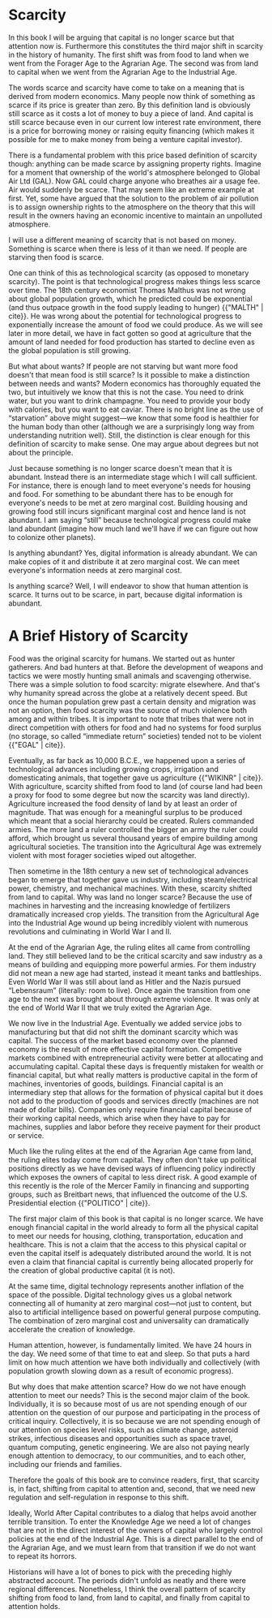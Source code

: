 # Scarcity

In this book I will be arguing that capital is no longer scarce but that attention now is. Furthermore this constitutes the third major shift in scarcity in the history of humanity. The first shift was from food to land when we went from the Forager Age to the Agrarian Age. The second was from land to capital when we went from the Agrarian Age to the Industrial Age.

The words scarce and scarcity have come to take on a meaning that is derived from modern economics. Many people now think of something as scarce if its price is greater than zero. By this definition land is obviously still scarce as it costs a lot of money to buy a piece of land. And capital is still scarce because even in our current low interest rate environment, there is a price for borrowing money or raising equity financing (which makes it possible for me to make money from being a venture capital investor).

There is a fundamental problem with this price based definition of scarcity though: anything can be made scarce by assigning property rights. Imagine for a moment that ownership of the world&apos;s atmosphere belonged to Global Air Ltd (GAL). Now GAL could charge anyone who breathes air a usage fee. Air would suddenly be scarce. That may seem like an extreme example at first. Yet, some have argued that the solution to the problem of air pollution is to assign ownership rights to the atmosphere on the theory that this will result in the owners having an economic incentive to maintain an unpolluted atmosphere.

I will use a different meaning of scarcity that is not based on money. Something is scarce when there is less of it than we need. If people are starving then food is scarce.

One can think of this as technological scarcity (as opposed to monetary scarcity). The point is that technological progress makes things less scarce over time. The 18th century economist Thomas Malthus was not wrong about global population growth, which he predicted could be exponential (and thus outpace growth in the food supply leading to hunger) {{"MALTH" | cite}}. He was wrong about the potential for technological progress to exponentially increase the amount of food we could produce. As we will see later in more detail, we have in fact gotten so good at agriculture that the amount of land needed for food production has started to decline even as the global population is still growing.

But what about wants? If people are not starving but want more food doesn&apos;t that mean food is still scarce? Is it possible to make a distinction between needs and wants? Modern economics has thoroughly equated the two, but intuitively we know that this is not the case. You need to drink water, but you want to drink champagne. You need to provide your body with calories, but you want to eat caviar. There is no bright line as the use of &ldquo;starvation&rdquo; above might suggest&mdash;we know that some food is healthier for the human body than other (although we are a surprisingly long way from understanding nutrition well). Still, the distinction is clear enough for this definition of scarcity to make sense. One may argue about degrees but not about the principle.

Just because something is no longer scarce doesn&apos;t mean that it is abundant. Instead there is an intermediate stage which I will call sufficient. For instance, there is enough land to meet everyone&apos;s needs for housing and food. For something to be abundant there has to be enough for everyone&apos;s needs to be met at zero marginal cost. Building housing and growing food still incurs significant marginal cost and hence land is not abundant. I am saying &ldquo;still&rdquo; because technological progress could make land abundant (imagine how much land we'll have if we can figure out how to colonize other planets).

Is anything abundant? Yes, digital information is already abundant. We can make copies of it and distribute it at zero marginal cost. We can meet everyone&apos;s information needs at zero marginal cost.

Is anything scarce? Well, I will endeavor to show that human attention is scarce. It turns out to be scarce, in part, because digital information is abundant.



# A Brief History of Scarcity

Food was the original scarcity for humans. We started out as hunter gatherers. And bad hunters at that. Before the development of weapons and tactics we were mostly hunting small animals and scavenging otherwise. There was a simple solution to food scarcity: migrate elsewhere. And that&apos;s why humanity spread across the globe at a relatively decent speed. But once the human population grew past a certain density and migration was not an option, then food scarcity was the source of much violence both among and within tribes. It is important to note that tribes that were not in direct competition with others for food and had no systems for food surplus (no storage, so called &ldquo;immediate return&rdquo; societies) tended not to be violent {{"EGAL" | cite}}.

Eventually, as far back as 10,000 B.C.E., we happened upon a series of technological advances including growing crops, irrigation and domesticating animals, that together gave us agriculture {{"WIKINR" | cite}}. With agriculture, scarcity shifted from food to land (of course land had been a proxy for food to some degree but now the scarcity was land directly). Agriculture increased the food density of land by at least an order of magnitude. That was enough for a meaningful surplus to be produced which meant that a social hierarchy could be created. Rulers commanded armies. The more land a ruler controlled the bigger an army the ruler could afford, which brought us several thousand years of empire building among agricultural societies. The transition into the Agricultural Age was extremely violent with most forager societies wiped out altogether.

Then sometime in the 18th century a new set of technological advances began to emerge that together gave us industry, including steam/electrical power, chemistry, and mechanical machines. With these, scarcity shifted from land to capital. Why was land no longer scarce? Because the use of machines in harvesting and the increasing knowledge of fertilizers dramatically increased crop yields. The transition from the Agricultural Age into the Industrial Age wound up being incredibly violent with numerous revolutions and culminating in World War I and II.

At the end of the Agrarian Age, the ruling elites all came from controlling land. They still believed land to be the critical scarcity and saw industry as a means of building and equipping more powerful armies. For them industry did not mean a new age had started, instead it meant tanks and battleships. Even World War II was still about land as Hitler and the Nazis pursued &ldquo;Lebensraum&rdquo; (literally: room to live). Once again the transition from one age to the next was brought about through extreme violence. It was only at the end of World War II that we truly exited the Agrarian Age.

We now live in the Industrial Age. Eventually we added service jobs to manufacturing but that did not shift the dominant scarcity which was capital. The success of the market based economy over the planned economy is the result of more effective capital formation. Competitive markets combined with entrepreneurial activity were better at allocating and accumulating capital. Capital these days is frequently mistaken for wealth or financial capital, but what really matters is productive capital in the form of machines, inventories of goods, buildings. Financial capital is an intermediary step that allows for the formation of physical capital but it does not add to the production of goods and services directly (machines are not made of dollar bills). Companies only require financial capital because of their working capital needs, which arise when they have to pay for machines, supplies and labor before they receive payment for their product or service. 

Much like the ruling elites at the end of the Agrarian Age came from land, the ruling elites today come from capital. They often don&apos;t take up political positions directly as we have devised ways of influencing policy indirectly which exposes the owners of capital to less direct risk. A good example of this recently is the role of the Mercer Family in financing and supporting groups, such as Breitbart news, that influenced the outcome of the U.S. Presidential election {{"POLITICO" | cite}}.

The first major claim of this book is that capital is no longer scarce. We have enough financial capital in the world already to form all the physical capital to meet our needs for housing, clothing, transportation, education and healthcare. This is not a claim that the access to this physical capital or even the capital itself is adequately distributed around the world. It is not even a claim that financial capital is currently being allocated properly for the creation of global productive capital (it is not).  

At the same time, digital technology represents another inflation of the space of the possible. Digital technology gives us a global network connecting all of humanity at zero marginal cost&mdash;not just to content, but also to artificial intelligence based on powerful general purpose computing. The combination of zero marginal cost and universality can dramatically accelerate the creation of knowledge.

Human attention, however, is fundamentally limited. We have 24 hours in the day. We need some of that time to eat and sleep. So that puts a hard limit on how much attention we have both individually and collectively (with population growth slowing down as a result of economic progress).

But why does that make attention scarce? How do we not have enough attention to meet our needs? This is the second major claim of the book. Individually, it is so because most of us are not spending enough of our attention on the question of our purpose and participating in the process of critical inquiry. Collectively, it is so because we are not spending enough of our attention on species level risks, such as climate change, asteroid strikes, infectious diseases and opportunities such as space travel, quantum computing, genetic engineering. We are also not paying nearly enough attention to democracy, to our communities, and to each other, including our friends and families. 

Therefore the goals of this book are to convince readers, first, that scarcity is, in fact, shifting from capital to attention and, second, that we need new regulation and self-regulation in response to this shift. 

Ideally, World After Capital contributes to a dialog that helps avoid another terrible transition. To enter the Knowledge Age we need a lot of changes that are not in the direct interest of the owners of capital who largely control policies at the end of the Industrial Age. This is a direct parallel to the end of the Agrarian Age, and we must learn from that transition if we do not want to repeat its horrors.

Historians will have a lot of bones to pick with the preceding highly abstracted account. The periods didn&apos;t unfold as neatly and there were regional differences. Nonetheless, I think the overall pattern of scarcity shifting from food to land, from land to capital, and finally from capital to attention holds.
